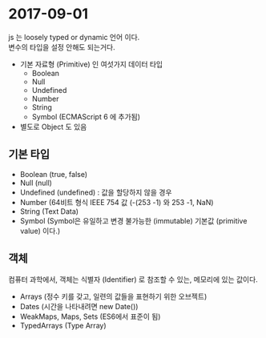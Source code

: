 # 2017-09-01
js 는 loosely typed or dynamic 언어 이다.<br>
변수의 타입을 설정 안해도 되는거다.<br>
* 기본 자료형 (Primitive) 인 여섯가지 데이터 타입
    * Boolean
    * Null
    * Undefined
    * Number
    * String
    * Symbol (ECMAScript 6 에 추가됨)
* 별도로 Object 도 있음
## 기본 타입
* Boolean (true, false)
* Null (null)
* Undefined (undefined) : 값을 할당하지 않을 경우
* Number (64비트 형식 IEEE 754 값 (-(253 -1) 와 253 -1, NaN)
* String (Text Data)
* Symbol (Symbol은 유일하고 변경 불가능한 (immutable) 기본값 (primitive value) 이다.)
## 객체
컴퓨터 과학에서, 객체는 식별자 (Identifier) 로 참조할 수 있는, 메모리에 있는 값이다.
* Arrays (정수 키를 갖고, 일련의 값들을 표현하기 위한 오브젝트)
* Dates (시간을 나타내려면 new Date())
* WeakMaps, Maps, Sets (ES6에서 표준이 됨)
* TypedArrays (Type Array)